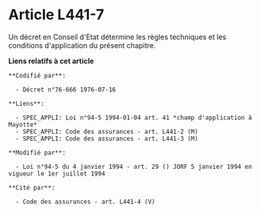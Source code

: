 # Article L441-7

Un décret en Conseil d'Etat détermine les règles techniques et les conditions d'application du présent chapitre.

**Liens relatifs à cet article**

	**Codifié par**:

	  - Décret n°76-666 1976-07-16

	**Liens**:

	  - SPEC_APPLI: Loi n°94-5 1994-01-04 art. 41 *champ d'application à Mayotte*
	  - SPEC_APPLI: Code des assurances - art. L441-2 (M)
	  - SPEC_APPLI: Code des assurances - art. L441-3 (M)

	**Modifié par**:

	  - Loi n°94-5 du 4 janvier 1994 - art. 29 () JORF 5 janvier 1994 en vigueur le 1er juillet 1994

	**Cité par**:

	  - Code des assurances - art. L441-4 (V)
